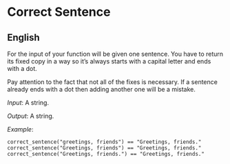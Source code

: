 # Correct Sentence
## English
For the input of your function will be given one sentence. You have to return its fixed copy in a way so it’s always starts with a capital letter and ends with a dot.

Pay attention to the fact that not all of the fixes is necessary. If a sentence already ends with a dot then adding another one will be a mistake.

*Input*: A string.

*Output*: A string.

*Example*:
```
correct_sentence("greetings, friends") == "Greetings, friends."
correct_sentence("Greetings, friends") == "Greetings, friends."
correct_sentence("Greetings, friends.") == "Greetings, friends."
```
